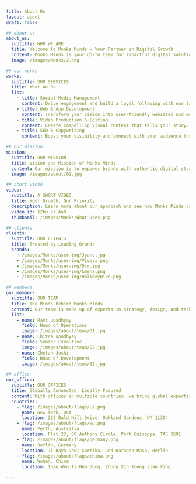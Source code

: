 ```yaml
---
title: About Us
layout: about
draft: false

## about us
about_us:
  subtitle: WHO WE ARE
  title: Welcome to Monks Minds – Your Partner in Digital Growth
  content: Monks Minds is your go-to team for impactful digital solutions. From social media management to SEO, app development to video production, we are dedicated to elevating brands through mindful media and meaningful results.
  image: /images/Monks/2.png

## our works
works:
  subtitle: OUR SERVICES
  title: What We Do
  list:
    - title: Social Media Management
      content: Drive engagement and build a loyal following with our targeted social media strategies. We handle content creation, community management, and performance analytics to enhance your digital footprint.
    - title: Web & App Development
      content: Transform your vision into user-friendly websites and mobile apps that captivate audiences. Our team focuses on design, functionality, and responsiveness to make a lasting impact.
    - title: Video Production & Editing
      content: Create compelling visual content that tells your story. Our video editing and production services ensure your brand shines across all digital platforms.
    - title: SEO & Copywriting
      content: Boost your visibility and connect with your audience through optimized content. Our SEO and copywriting services drive traffic and engage users with every click.

## our mission
mission:
  subtitle: OUR MISSION
  title: Vision and Mission of Monks Minds
  content: Our mission is to empower brands with authentic digital strategies that deliver meaningful connections and real results. As your digital partner, we’re committed to creativity, consistency, and collaboration.
  image: /images/about/02.jpg

## short video
video:
  subtitle: A SHORT VIDEO
  title: Your Growth, Our Priority
  description: Learn more about our approach and see how Monks Minds can bring your brand to life across all digital channels. We handle the details so you can focus on the big picture.
  video_id: 1Zbu_SrlAo8
  thumbnail: /images/Monks/What Does.png

## clients
clients:
  subtitle: OUR CLIENTS
  title: Trusted by Leading Brands
  brands:
    - /images/Monks/user-img/Jyans.jpg
    - /images/Monks/user-img/Viveza.png
    - /images/Monks/user-img/Dcr.jpg
    - /images/Monks/user-img/&menz.png
    - /images/Monks/user-img/HolidayHike.png

## members
our_member:
  subtitle: OUR TEAM
  title: The Minds Behind Monks Minds
  content: Our team is made up of experts in strategy, design, and technology who work together to provide our clients with unparalleled digital solutions. </br> Meet the dedicated professionals behind the success of Monks Minds.
  list:
    - name: Ravi upadhyay
      field: Head of Operations
      image: /images/about/team/01.jpg
    - name: Chitra upadhyay
      field: Senior Executive
      image: /images/about/team/02.jpg
    - name: Chetan Joshi
      field: Head of Development
      image: /images/about/team/03.jpg

## office
our_office:
  subtitle: OUR OFFICES
  title: Globally Connected, Locally Focused
  content: With offices in multiple countries, we bring global expertise and local insights to every project. Monks Minds is dedicated to fostering creativity and collaboration worldwide.
  countries:
    - flag: /images/about/flags/us.png
      name: New York, USA
      location: 219 Bald Hill Drive, Oakland Gardens, NY 11364
    - flag: /images/about/flags/au.png
      name: Perth, Australia
      location: Flat 23, 80 Anthony Circle, Port Guiseppe, TAS 2691
    - flag: /images/about/flags/germany.png
      name: Berlin, Germany
      location: Jl Raya Dewi Sartika, Ged Harapan Masa, Berlin
    - flag: /images/about/flags/china.png
      name: Wuhan, China
      location: 1hao Wen Ti Huo Dong, Zhong Xin 1ceng Jian Xing

---
```

